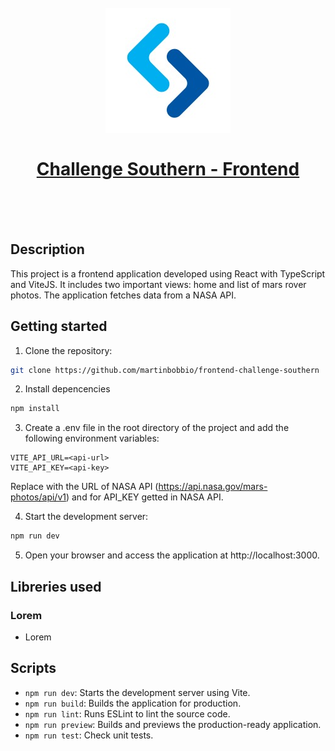 <h1 align="center">
  <br>
  <img src="https://raw.githubusercontent.com/martinbobbio/frontend-challenge-southern/master/src/assets/images/branding/southern.jpg" width="200">
  <br>
  <br>
  <a href="https://frontend-challenge-southern.vercel.app/">
  Challenge Southern - Frontend
  </a>
  <br>
  <br>
</h1>
<br>

## Description

This project is a frontend application developed using React with TypeScript and ViteJS. It includes two important views: home and list of mars rover photos. The application fetches data from a NASA API.

## Getting started

1. Clone the repository:

```bash
git clone https://github.com/martinbobbio/frontend-challenge-southern
```

2. Install depencencies

```bash
npm install
```

3. Create a .env file in the root directory of the project and add the following environment variables:

```plaintext
VITE_API_URL=<api-url>
VITE_API_KEY=<api-key>
```

Replace <api-url> with the URL of NASA API (https://api.nasa.gov/mars-photos/api/v1) and <api-key> for API_KEY getted in NASA API.

4. Start the development server:

```bash
npm run dev
```

5. Open your browser and access the application at http://localhost:3000.

## Libreries used

### Lorem

- Lorem

## Scripts

- `npm run dev`: Starts the development server using Vite.
- `npm run build`: Builds the application for production.
- `npm run lint`: Runs ESLint to lint the source code.
- `npm run preview`: Builds and previews the production-ready application.
- `npm run test`: Check unit tests.
